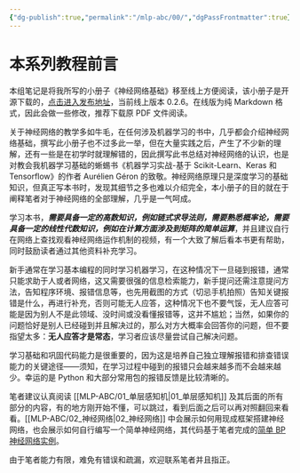```yaml
---
{"dg-publish":true,"permalink":"/mlp-abc/00/","dgPassFrontmatter":true}
---
```



# 本系列教程前言

本组笔记是将我所写的小册子《神经网络基础》移至线上方便阅读，该小册子是开源下载的，[点击进入发布地址]( https://github.com/Aegis1863/MLP-ABC/releases )，当前线上版本 0.2.6。在线版为纯 Markdown 格式，因此会做一些修改，推荐下载原 PDF 文件阅读。

关于神经网络的教学多如牛毛，在任何涉及机器学习的书中，几乎都会介绍神经网络基础，撰写此小册子也不过多此一举，但在大量实践之后，产生了不少新的理解，还有一些是在初学时就理解错的，因此撰写此书总结对神经网络的认识，也是对教会我机器学习基础的蜥蜴书《机器学习实战-基于 Scikit-Learn、Keras 和 Tensorflow》的作者 Aurélien Géron 的致敬。神经网络原理只是深度学习的基础知识，但真正写本书时，发现其细节之多也难以介绍完全，本小册子的目的就在于阐释笔者对于神经网络的全部理解，几乎是一气呵成。

学习本书，***需要具备一定的高数知识，例如链式求导法则，需要熟悉概率论，需要具备一定的线性代数知识，例如在计算方面涉及到矩阵的简单运算***，并且建议自行在网络上查找观看神经网络运作机制的视频，有一个大致了解后看本书更有帮助，同时鼓励读者通过其他资料补充学习。

新手通常在学习基本编程的同时学习机器学习，在这种情况下一旦碰到报错，通常只能求助于人或者网络，这又需要很强的信息检索能力，新手提问还需注意提问方法，告知程序环境、报错信息等，也先用截图的方式（切忌手机拍照）告知关键报错是什么，再进行补充，否则可能无人应答，这种情况下也不要气馁，无人应答可能是因为别人不是此领域、没时间或没看懂报错等，这并不尴尬；当然，如果你的问题恰好是别人已经碰到并且解决过的，那么对方大概率会回答你的问题，但不要指望太多：**无人应答才是常态**，学习者应该尽量尝试自己解决问题。

学习基础和巩固代码能力是很重要的，因为这是培养自己独立理解报错和排查错误能力的关键途径——须知，在学习过程中碰到的报错只会越来越多而不会越来越少。幸运的是 Python 和大部分常用包的报错反馈是比较清晰的。

笔者建议认真阅读 [[MLP-ABC/01_单层感知机\|01_单层感知机]] 及其后面的所有部分的内容，有的地方刚开始不懂，可以跳过，看到后面之后可以再对照翻回来看看。[[MLP-ABC/02_神经网络\|02_神经网络]] 中会展示如何用现成框架搭建神经网络，也会展示如何自行编写一个简单神经网络，其代码基于笔者完成的[简单 BP 神经网络实例]( https://github.com/Aegis1863/ML_practice/blob/master/机器学习笔记/X_01_手搓BP神经网络.ipynb )。

由于笔者能力有限，难免有错误和疏漏，欢迎联系笔者并且指正。